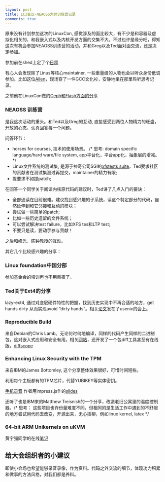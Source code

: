 ```yaml
---
layout: post
title: LC3会议-NEAOSS大师训练营记录
comments: true
---
```


原来没有计划参加这次的LinuxCon, 感觉涉及的面比较大，有不少是和容器及虚拟化相关的，和我嵌入式以及内核开发方面的交集不大。不过也许是缘分吧，得知这次有机会参加NEAOSS训练营的活动，并和Greg以及Ted面对面交流，还是决定参加。

参加前在shed上定了个[日程](https://lc3china2017.sched.com/yangwenbo)

有心人会发现除了Linus等核心maintainer, 一些重量级的人物也会以听众身份低调参加。比如这位[Allen](https://lc3china2017.sched.com/allensamuels)，现场穿了一件GCC文化衫，安静地坐在那里聆听思考记录。

之前他在LinuxCon做的[Ceph和Flash方面的分享](https://www.linux.com/videos/ceph-and-flash-allen-samuels-western-digital)


### NEAOSS 训练营
是我这次活动的重头。和Ted以及Greg的互动, 直接感受到两位人物精力的旺盛，开放的心态，认真回答每一个问题。

问答环节：
* horses for courses, 技术的使用场景。 /* 思考: domain specific language/hard ware/file system, app平台化，平台app化，抽象层的增减。*/
* Linux文件系统的测试集, 是源于神奇公司SGI的[xfstests suite](https://github.com/tytso/xfstests-bld/blob/master/Documentation/what-is-xfstests.md)，Ted要求社区的贡献者在测试集测过再提交，maintainer的精力有限;
* 提要求不如提patch;

在回答一个同学关于阅读内核原代码的建议时，Ted讲了几点入门的要诀：
* 全部通读在目前很难。建议找到感兴趣的子系统，读这个特定部分的代码，自然延伸到和它邻接和互动的模块；
* 尝试做一些简单的patch;
* 比如一些历史遗留的文件系统；
* 可以尝试解决test failure，比如XFS tes和LTP test;
* 不要只是读，要动手参与贡献！

之后和峰光，陈钟教授的互动。

其它几个比较感兴趣的分享：
### Linux foundation中国分部
参加基金会的培训再也不用熬夜了。

### Ted关于Ext4的分享
lazy-ext4, 通过对底层硬件特性的把握，找到历史实现中不再合适的地方，get hands dirty 从而实现avoid “dirty hands”。相关[论文](https://www.usenix.org/system/files/conference/fast17/fast17-aghayev.pdf)发在了usenix的会上。

### Reproducible Build
来自Debian的Chris Lamb。无论何时何地编译，同样的代码产生同样的二进制包，这对嵌入式应用和安全有用。相关[网站](https://reproducible-builds.org/)，还开发了一个包diff工具甚至有在线版，[diffscope](https://diffoscope.org/)

### Enhancing Linux Security with the TPM
来自IBM的James Bottomley, 这个分享整体效果很好，可惜时间短些。

利用每个主板都有的TPM芯片，代替YUBIKEY等实体密钥。

[手机录音](https://soundcloud.com/user-796021324/james_bottomley_tpm_linux_security_lc3_beijing_2017)
作者用impress.js作的[slides](http://www.hansenpartnership.com/Impress-Slides/LinuxCon-China-2017/#/begin)

还听了也是IBM来的Matthew Treisnish的一个分享，改造老旧公寓里的温度控制器。/* 思考： 这些项目也许份量难度不同，但相同的是生活工作中遇到的不舒服的地方尝试用代码去改变，开源出来，无心插柳，例如linux kernel, latex */

### 64-bit ARM Unikernels on uKVM
黄宇强同学的在线[笔记](https://hackmd.io/s/BkoYAUrQb)

## 给大会组织者的小建议
即使小会场也希望能够录音录像，作为资料。代码之外交流的细节，体现功力积累和做事的方法风格，对我们都是养料。
